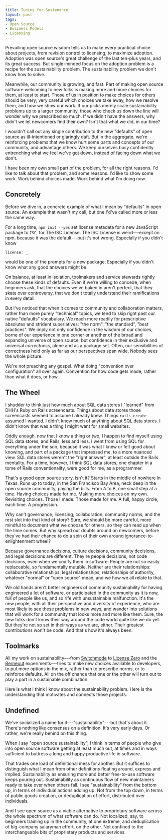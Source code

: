 ```yaml
---
title: Tuning for Sustenance
layout: post
tags:
- Open Source
- Business Models
- Licensing
---
```


Prevailing open source wisdom tells us to make every
practical choice about projects, from revision control to
licensing, to maximize adoption.  Adoption was open source's
great challenge of the last ten-plus years, and its great
success.  But single-minded focus on the adoption problem is
a recipe for the sustainability problem.  The sustainability
problem we don't know how to solve.

Meanwhile, our community is growing, and fast.  Part of
making open source software welcoming to new folks is making
more and more choices for them, at least to start.  Those of
us in position to make choices for others should be very,
very careful which choices we take away, how we resolve
them, and how we show our work.  If our picks merely scale
sustainability problems up to a larger community, those who
check us down the line will wonder why we prescribed so
much.  If we didn't have the answers, why didn't we let
newcomers find their own?  Isn't that what we did, in our
time?

I wouldn't call out any single contribution to the new
"defaults" of open source as ill-intentioned or glaringly
daft.  But in the aggregate, we're reinforcing problems that
we know hurt some parts and concepts of our community, and
advantage others.  We keep ourselves busy confidently
entrenching what we feel we've got down, instead of facing
down what we don't.

I have been my own small part of the problem, for all the
right reasons.  I'd like to talk about that problem, and
some reasons.  I'd like to show some work.  Work behind
choices made.  Work behind what I'm doing now.

## Concretely

Before we dive in, a concrete example of what I mean by
"defaults" in open source.  An example that wasn't my call,
but one I'd've called more or less the same way.

For a long time, `npm init --yes` set license metadata for a
new JavaScript package to `ISC`, for The ISC License. The
ISC License is weird---except on npm, because it was the
default---but it's not wrong. Especially if you didn't know

```shellsession
license: _
```

would be one of the prompts for a new package.  Especially
if you didn't know what any good answers might be.

On balance, at least in isolation, toolmakers and service
stewards rightly choose these kinds of defaults.  Even if
we're willing to concede, when beginners ask, that the
choices we've baked in aren't perfect, that they skate over
controversy, that we don't totally understand their
ramifications in every detail.

But I've noticed that when it comes to community and
collaboration matters, rather than more purely "technical"
topics, we tend to skip right past our native "defaults"
vocabulary.  We reach more readily for prescriptive
absolutes and strident superlatives: "the norm", "the
standard", "best practices". We imply not only confidence in
the wisdom of our choices, borne of our experience in one
corner or another of the broad and expanding universe of
open source, but confidence in their exclusive and universal
_correctness_, alone and as a package set.  Often, our
sensibilities of correctness hold only as far as our
perspectives span wide.  Nobody sees the whole picture.

We're not preaching any gospel.  What doing "convention over
configuration" all over again.  Convention for how code gets
made, rather than what it does, or how.

## The Wheel

I shudder to think just how much about SQL data stores I
"learned" from DHH's Ruby on Rails screencasts.  Things
about data stores those screencasts seemed to assume I
already knew.  Things `rails create` assumed I wanted.  I
didn't know much of anything about SQL data stores.  I
didn't know that was a thing I might want for small
websites.

Oddly enough, now that I know a thing or two, I happen to
find myself using SQL data stores, and Rails, less and less.
I went from using SQL for everything under the sun, because
it was what I knew or felt good about knowing, and part of a
package that impressed me, to a more nuanced view. SQL data
stores weren't the "right answer", at least outside the
Rails mentality.  For a time, however, I think SQL data
stores, one chapter in a tome of Rails conventionality, were
good for me, as a programmer.

That's a good open source story, isn't it? Starts in the
middle of nowhere in Texas.  Runs up to today, in the San
Francisco Bay Area, neck deep in the open source community,
paying the bills.  From A to B, one small step at a time.
Having choices made for me. Making more choices on my own.
Revisiting choices.  Those I made.  Those made for me. A
full, happy circle, each time.  A progression.

Why can't governance, licensing, collaboration, community
norms, and the rest slot into that kind of story? Sure, we
should be more careful, more mindful to document what we
choose for others, so they can read up when the time comes.
But why spread our doubts around on newcomers, before
they've had their chance to do a spin of their own around
ignorance-to-enlightenment wheel?

Because governance decisions, culture decisions, community
decisions, and legal decisions are different.  They're
people decisions, not code decisions, even when we codify
them in software.  People are not so easily replaceable, so
fundamentally mutable.  Neither are their relationships:
collaborative relationships, legal relationships,
relationships of authority, whatever "normal" or "open
source" mean, and we how we all relate to that.

We old hands aren't better engineers of community
sustainability for having engineered a lot of software, or
participated in the community as it is now, full of people
like us, and so rife with unsustainable malfunction.  It's
the new people, with all their perspective and diversity of
experience, who are most likely to see these problems in new
ways, and wander into solutions that will work for a
community that looks more and more like them.  Sure, the new
folks don't know their way around the code world quite like
we do yet. But they're not so set in their ways as we are,
either. Their greatest contributions won't be code. And
that's how it's always been.

## Toolmarks

All my work on sustainability---from [Switchmode] to
[License Zero] and the [Berneout] experiments---tries to
make new choices available to developers, to put more
options in the mix, rather than to prescribe norms, or to
reinforce defaults.  All on the off chance that one or the
other will turn out to play a part in a sustainable
combination.

Here is what I think I know about the sustainability
problem.  Here is the understanding that motivates and
connects those projects.

[Switchmode]: https://github.com/switchmode

[License Zero]: https://licensezero.com

[Berneout]: https://berneout.org

## Undefined

We've socialized a name for it---"sustainability"---but
that's about it. There's nothing like consensus on a
definition.  It's very early days.  Or rather, we're really
behind on this thing.

When I say "open source sustainability", I think in terms of
people who give into open source software getting at least
much out, at times and in ways sufficient to buttress a long
and happy productive life in software.

That trades one load of definitional mess for another.  But
it suffices to distinguish what I mean from other
definitions floating around, express and implied.
Sustainability as ensuring more and better free-to-use
software keeps pouring out. Sustainability as continuous
flow of new maintainers ready to take over when others fall.
I see "sustainability" from the bottom up, in terms of
individual actions adding up.  Not from the top down, in
terms of public goods creation, or deduplication of effort,
distributed over individuals.

And I see open source as a viable alternative to proprietary
software across the whole spectrum of what software can do.
Not localized, say, to beginners training up in the
community, at one extreme, and deduplication of big-company
salaryman effort, on the other.  Not confined to the
interchangeable bits of proprietary products and services.

